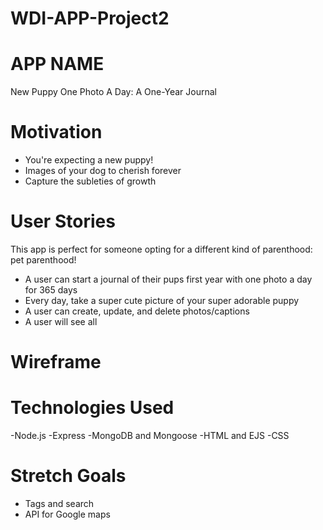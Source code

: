 # WDI-APP-Project2

# APP NAME 
New Puppy One Photo A Day: A One-Year Journal 

# Motivation
- You're expecting a new puppy!
- Images of your dog to cherish forever
- Capture the subleties of growth

# User Stories 
This app is perfect for someone opting for a different kind of parenthood: pet parenthood!
- A user can start a journal of their pups first year with one photo a day for 365 days
- Every day, take a super cute picture of your super adorable puppy
- A user can create, update, and delete photos/captions
- A user will see all 

# Wireframe

# Technologies Used
-Node.js
-Express
-MongoDB and Mongoose
-HTML and EJS
-CSS

# Stretch Goals
- Tags and search 
- API for Google maps





